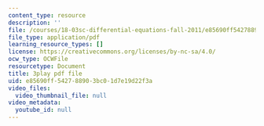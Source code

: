 ```yaml
---
content_type: resource
description: ''
file: /courses/18-03sc-differential-equations-fall-2011/e85690ff542788903bc01d7e19d22f3a_oEskbXrhkkk.pdf
file_type: application/pdf
learning_resource_types: []
license: https://creativecommons.org/licenses/by-nc-sa/4.0/
ocw_type: OCWFile
resourcetype: Document
title: 3play pdf file
uid: e85690ff-5427-8890-3bc0-1d7e19d22f3a
video_files:
  video_thumbnail_file: null
video_metadata:
  youtube_id: null
---
```

